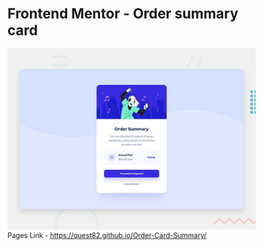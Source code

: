 # Frontend Mentor - Order summary card

![Design preview for the Order summary card coding challenge](./design/desktop-preview.jpg)
Pages Link - https://quest82.github.io/Order-Card-Summary/
